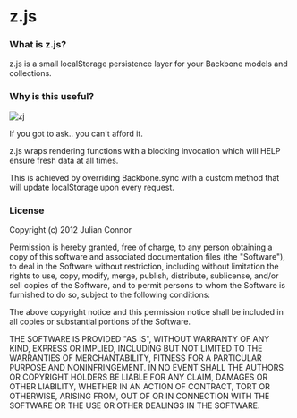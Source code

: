 # z.js

### What is z.js?

z.js is a small localStorage persistence layer for your Backbone models and collections.

### Why is this useful?

![zj](http://i.imgur.com/OuqZQ.jpg)  

If you got to ask.. you can't afford it.

z.js wraps rendering functions with a blocking invocation which will HELP ensure fresh data at all times.

This is achieved by overriding Backbone.sync with a custom method that will update localStorage upon every request.

### License

Copyright (c) 2012 Julian Connor

Permission is hereby granted, free of charge, to any person obtaining a copy of this software and associated documentation files (the "Software"), to deal in the Software without restriction, including without limitation the rights to use, copy, modify, merge, publish, distribute, sublicense, and/or sell copies of the Software, and to permit persons to whom the Software is furnished to do so, subject to the following conditions:

The above copyright notice and this permission notice shall be included in all copies or substantial portions of the Software.

THE SOFTWARE IS PROVIDED "AS IS", WITHOUT WARRANTY OF ANY KIND, EXPRESS OR IMPLIED, INCLUDING BUT NOT LIMITED TO THE WARRANTIES OF MERCHANTABILITY, FITNESS FOR A PARTICULAR PURPOSE AND NONINFRINGEMENT. IN NO EVENT SHALL THE AUTHORS OR COPYRIGHT HOLDERS BE LIABLE FOR ANY CLAIM, DAMAGES OR OTHER LIABILITY, WHETHER IN AN ACTION OF CONTRACT, TORT OR OTHERWISE, ARISING FROM, OUT OF OR IN CONNECTION WITH THE SOFTWARE OR THE USE OR OTHER DEALINGS IN THE SOFTWARE.
